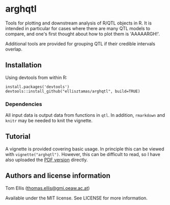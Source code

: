# arghqtl
Tools for plotting and downstream analysis of R/QTL objects in R.
It is intended in particular for cases where there are many QTL models to compare, and one's first thought about how to plot them is 'AAAAARGH!'.

Additional tools are provided for grouping QTL if their credible intervals overlap.

## Installation
Using devtools from within R:

```
install.packages('devtools')
devtools::install_github("ellisztamas/arghqtl", build=TRUE)
```
### Dependencies
All input data is output data from functions in `qtl`. In addition, `rmarkdown` and `knitr` may be needed to knit the vignette.

## Tutorial
A vignette is provided covering basic usage. In principle this can be viewed with `vignette("arghqtl")`. However, this can be difficult to read, so I have also uploaded the [PDF version](https://github.com/ellisztamas/arghqtl/blob/master/vignettes/Using-arghqtl.pdf) directly.

## Authors and license information

Tom Ellis (thomas.ellis@gmi.oeaw.ac.at)

Available under the MIT license. See LICENSE for more information.
